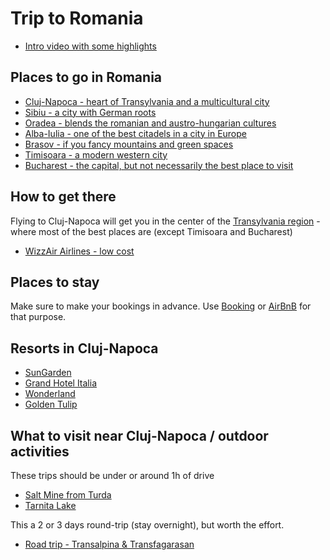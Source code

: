 # Trip to Romania

* [Intro video with some highlights](https://www.youtube.com/watch?v=sU2x0ZLWS0o)

## Places to go in Romania

* [Cluj-Napoca - heart of Transylvania and a multicultural city](https://www.lonelyplanet.com/romania/transylvania/cluj-napoca)
* [Sibiu - a city with German roots](https://www.mywanderlust.pl/visit-sibiu-romania/)
* [Oradea - blends the romanian and austro-hungarian cultures](https://traveltriangle.com/blog/places-to-visit-in-oradea/)
* [Alba-Iulia - one of the best citadels in a city in Europe](http://www.visitalbaiulia.com/walking-around-alba-iulia-citadel)
* [Brasov - if you fancy mountains and green spaces](https://www.theglobetrottingteacher.com/things-to-do-in-brasov-romania/)
* [Timisoara - a modern western city](https://www.mywanderlust.pl/visit-timisoara-romania/)
* [Bucharest - the capital, but not necessarily the best place to visit](https://www.mywanderlust.pl/visit-bucharest/)

## How to get there

Flying to Cluj-Napoca will get you in the center of the [Transylvania region](https://en.wikipedia.org/wiki/Transylvania) - where most of the best places are (except Timisoara and Bucharest)
* [WizzAir Airlines - low cost](https://wizzair.com/en-gb)

## Places to stay

Make sure to make your bookings in advance.
Use [Booking](https://www.booking.com) or [AirBnB](https://www.airbnb.co.uk) for that purpose.

## Resorts in Cluj-Napoca

* [SunGarden](https://sungardenresort.ro/en)
* [Grand Hotel Italia](https://grandhotelitaliacluj.ro/?lang=en)
* [Wonderland](https://www.wonderlandcluj.ro/rad/)
* [Golden Tulip](https://ana-dome.goldentulip.com/en-us)

## What to visit near Cluj-Napoca / outdoor activities

These trips should be under or around 1h of drive
* [Salt Mine from Turda](https://salinaturda.eu/?page_id=763&lang=en)
* [Tarnita Lake](https://www.youtube.com/watch?v=DQ0l_7GXdAk)

This a 2 or 3 days round-trip (stay overnight), but worth the effort.
* [Road trip - Transalpina & Transfagarasan](https://www.uncover-romania.com/visit-romania/travel-ideas/transalpina/)



